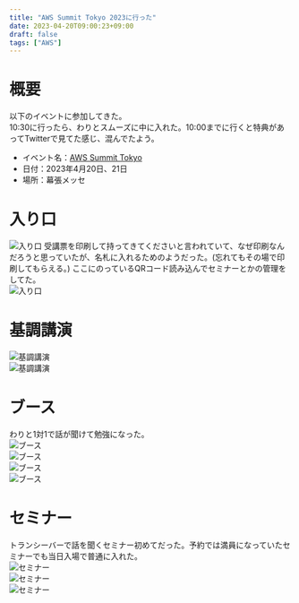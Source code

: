 ```yaml
---
title: "AWS Summit Tokyo 2023に行った"
date: 2023-04-20T09:00:23+09:00
draft: false
tags: ["AWS"] 
---
```

<!--more-->
# 概要
以下のイベントに参加してきた。  
10:30に行ったら、わりとスムーズに中に入れた。10:00までに行くと特典があってTwitterで見てた感じ、混んでたよう。
- イベント名：[AWS Summit Tokyo](https://aws.amazon.com/jp/summits/tokyo/)
- 日付：2023年4月20日、21日
- 場所：幕張メッセ

# 入り口
![入り口](.././0-入り口.jpeg)
受講票を印刷して持ってきてくださいと言われていて、なぜ印刷なんだろうと思っていたが、名札に入れるためのようだった。(忘れてもその場で印刷してもらえる。)
ここにのっているQRコード読み込んでセミナーとかの管理をしてた。  
![入り口](.././1-入り口.jpeg)
# 基調講演
![基調講演](.././2-基調講演.jpeg)  
![基調講演](.././3-基調講演.jpeg)
# ブース
わりと1対1で話が聞けて勉強になった。  
![ブース](.././4-ブース.jpeg)  
![ブース](.././5-ブース.jpeg)  
![ブース](.././6-ブース.jpeg)  
![ブース](.././7-ブース.jpeg)
# セミナー
トランシーバーで話を聞くセミナー初めてだった。予約では満員になっていたセミナーでも当日入場で普通に入れた。  
![セミナー](.././8-セミナー.jpeg)  
![セミナー](.././9-セミナー.jpeg)  
![セミナー](.././10-セミナー.jpeg)
